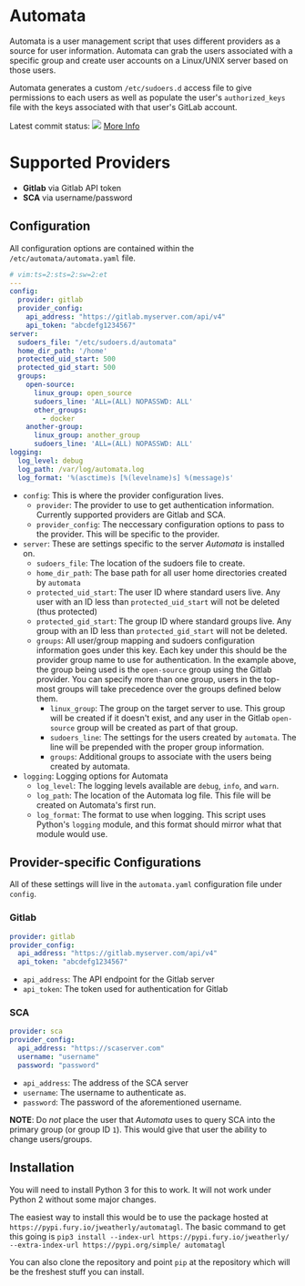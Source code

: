 # Automata

Automata is a user management script that uses different providers as a source for
user information.  Automata can grab the users associated with a specific
group and create user accounts on a Linux/UNIX server based on those
users.

Automata generates a custom `/etc/sudoers.d` access file to give permissions
to each users as well as populate the user's `authorized_keys` file with the
keys associated with that user's GitLab account.

Latest commit status: ![](https://travis-ci.com/JamesTheBard/automata_ng.svg?branch=master) [More Info](https://travis-ci.com/JamesTheBard/automata_ng)

# Supported Providers

- **Gitlab** via Gitlab API token
- **SCA** via username/password

## Configuration

All configuration options are contained within the `/etc/automata/automata.yaml` file.


```yaml
# vim:ts=2:sts=2:sw=2:et
---
config:
  provider: gitlab
  provider_config:
    api_address: "https://gitlab.myserver.com/api/v4"
    api_token: "abcdefg1234567"
server:
  sudoers_file: "/etc/sudoers.d/automata"
  home_dir_path: '/home'
  protected_uid_start: 500
  protected_gid_start: 500
  groups:
    open-source:
      linux_group: open_source
      sudoers_line: 'ALL=(ALL) NOPASSWD: ALL'
      other_groups:
        - docker
    another-group:
      linux_group: another_group
      sudoers_line: 'ALL=(ALL) NOPASSWD: ALL'
logging:
  log_level: debug
  log_path: /var/log/automata.log
  log_format: '%(asctime)s [%(levelname)s] %(message)s'
```

- `config`: This is where the provider configuration lives.
    - `provider`: The provider to use to get authentication information.  Currently supported providers are Gitlab and SCA.
    - `provider_config`: The neccessary configuration options to pass to the provider.  This will be specific to the provider.
- `server`: These are settings specific to the server _Automata_ is installed on.
    - `sudoers_file`: The location of the sudoers file to create.
    - `home_dir_path`: The base path for all user home directories created by `automata`
    - `protected_uid_start`: The user ID where standard users live.  Any user with an ID less than `protected_uid_start` will not be deleted (thus protected)
    - `protected_gid_start`: The group ID where standard groups live.  Any group with an ID less than `protected_gid_start` will not be deleted.
    - `groups`: All user/group mapping and sudoers configuration information goes under this key.  Each key under this should be the provider
    group name to use for authentication.  In the example above, the group being used is the `open-source` group using the Gitlab provider.  You
    can specify more than one group, users in the top-most groups will take precedence over the groups defined below them.
        - `linux_group`: The group on the target server to use.  This group will be created if it doesn't exist, and any user in the
        Gitlab `open-source` group will be created as part of that group.
        - `sudoers_line`: The settings for the users created by `automata`.  The line will be prepended with the proper group information.
        - `groups`: Additional groups to associate with the users being created by automata.
- `logging`: Logging options for Automata
  - `log_level`: The logging levels available are `debug`, `info`, and `warn`.
  - `log_path`: The location of the Automata log file.  This file will be
  created on Automata's first run.
  - `log_format`: The format to use when logging.  This script uses Python's
  `logging` module, and this format should mirror what that module would use.

## Provider-specific Configurations

All of these settings will live in the `automata.yaml` configuration file under `config`.

### Gitlab

```yaml
provider: gitlab
provider_config:
  api_address: "https://gitlab.myserver.com/api/v4"
  api_token: "abcdefg1234567"
```

- `api_address`: The API endpoint for the Gitlab server
- `api_token`: The token used for authentication for Gitlab

### SCA

```yaml
provider: sca
provider_config:
  api_address: "https://scaserver.com"
  username: "username"
  password: "password"
```

- `api_address`: The address of the SCA server
- `username`: The username to authenticate as.
- `password`: The password of the aforementioned username.

**NOTE**: Do _not_ place the user that _Automata_ uses to query SCA into the primary group (or group ID `1`).  This would
give that user the ability to change users/groups.

## Installation

You will need to install Python 3 for this to work.  It will not work under Python 2 without some major changes.

The easiest way to install this would be to use the package hosted at `https://pypi.fury.io/jweatherly/automatagl`.
The basic command to get this going is `pip3 install --index-url https://pypi.fury.io/jweatherly/ 
--extra-index-url https://pypi.org/simple/
automatagl`

You can also clone the repository and point `pip` at the repository which will be the freshest stuff you can
install.
